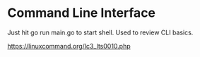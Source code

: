<h1>Command Line Interface</h1>

<p> Just hit go run main.go to start shell. Used to review CLI basics. </p>

https://linuxcommand.org/lc3_lts0010.php
